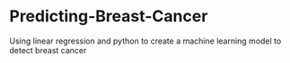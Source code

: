 # Predicting-Breast-Cancer
Using linear regression and python to create a machine learning model to detect breast cancer
